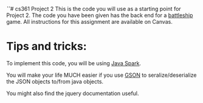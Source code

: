 _**``**_# cs361 Project 2
This is the code you will use as a starting point for Project 2.  The code you have been given has the back end for a [battleship](https://en.wikipedia.org/wiki/Battleship_(game)) game. All instructions for this assignment are available on Canvas.

# Tips and tricks:

To implement this code, you will be using [Java Spark](http://sparkjava.com).

You will make your life MUCH easier if you use [GSON](https://github.com/google/gson) to seralize/deserialize the JSON objects to/from java objects.

You might also find the jquery documentation useful.
